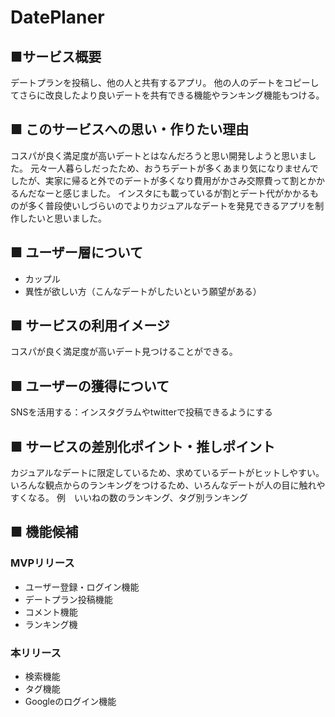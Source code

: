 # DatePlaner
## ■サービス概要
デートプランを投稿し、他の人と共有するアプリ。
他の人のデートをコピーしてさらに改良したより良いデートを共有できる機能やランキング機能もつける。

## ■ このサービスへの思い・作りたい理由
コスパが良く満足度が高いデートとはなんだろうと思い開発しようと思いました。
元々一人暮らしだったため、おうちデートが多くあまり気になりませんでしたが、実家に帰ると外でのデートが多くなり費用がかさみ交際費って割とかかるんだなーと感じました。
インスタにも載っているが割とデート代がかかるものが多く普段使いしづらいのでよりカジュアルなデートを発見できるアプリを制作したいと思いました。


## ■ ユーザー層について
* カップル
* 異性が欲しい方（こんなデートがしたいという願望がある）

## ■ サービスの利用イメージ
コスパが良く満足度が高いデート見つけることができる。

## ■ ユーザーの獲得について
SNSを活用する：インスタグラムやtwitterで投稿できるようにする

## ■ サービスの差別化ポイント・推しポイント
カジュアルなデートに限定しているため、求めているデートがヒットしやすい。
いろんな観点からのランキングをつけるため、いろんなデートが人の目に触れやすくなる。
 例　いいねの数のランキング、タグ別ランキング

## ■ 機能候補
### MVPリリース
* ユーザー登録・ログイン機能
* デートプラン投稿機能
* コメント機能
* ランキング機

### 本リリース
* 検索機能
* タグ機能
* Googleのログイン機能
